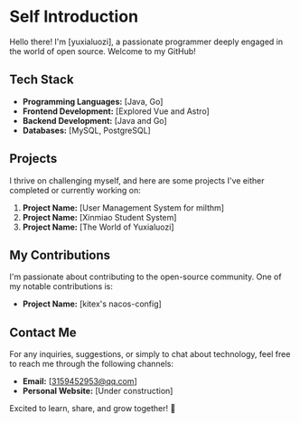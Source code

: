 # Self Introduction

Hello there! I'm [yuxialuozi], a passionate programmer deeply engaged in the world of open source. Welcome to my GitHub!

## Tech Stack

- **Programming Languages:** [Java, Go]
- **Frontend Development:** [Explored Vue and Astro]
- **Backend Development:** [Java and Go]
- **Databases:** [MySQL, PostgreSQL]

## Projects

I thrive on challenging myself, and here are some projects I've either completed or currently working on:

1. **Project Name:** [User Management System for milthm]
2. **Project Name:** [Xinmiao Student System]
3. **Project Name:** [The World of Yuxialuozi]

## My Contributions

I'm passionate about contributing to the open-source community. One of my notable contributions is:

- **Project Name:** [kitex's nacos-config]

## Contact Me

For any inquiries, suggestions, or simply to chat about technology, feel free to reach me through the following channels:

- **Email:** [3159452953@qq.com]
- **Personal Website:** [Under construction]

Excited to learn, share, and grow together! 🚀


<!---
yuxialuozi/yuxialuozi is a ✨ special ✨ repository because its `README.md` (this file) appears on your GitHub profile.
You can click the Preview link to take a look at your changes.
--->
